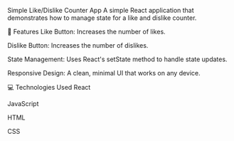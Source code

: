 Simple Like/Dislike Counter App
A simple React application that demonstrates how to manage state for a like and dislike counter.

🚀 Features
Like Button: Increases the number of likes.

Dislike Button: Increases the number of dislikes.

State Management: Uses React's setState method to handle state updates.

Responsive Design: A clean, minimal UI that works on any device.

💻 Technologies Used
React

JavaScript

HTML

CSS

